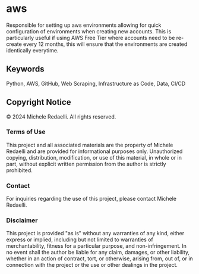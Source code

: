 # aws
Responsible for setting up aws environments allowing for quick configuration of environments when creating new accounts. This is particularly useful if using AWS Free Tier where accounts need to be re-create every 12 months, this will ensure that the environments are created identically everytime.

## Keywords

Python, AWS, GitHub, Web Scraping, Infrastructure as Code, Data, CI/CD

## Copyright Notice

© 2024 Michele Redaelli. All rights reserved.

### Terms of Use

This project and all associated materials are the property of Michele Redaelli and are provided for informational purposes only. Unauthorized copying, distribution, modification, or use of this material, in whole or in part, without explicit written permission from the author is strictly prohibited.

### Contact

For inquiries regarding the use of this project, please contact Michele Redaelli.

### Disclaimer

This project is provided "as is" without any warranties of any kind, either express or implied, including but not limited to warranties of merchantability, fitness for a particular purpose, and non-infringement. In no event shall the author be liable for any claim, damages, or other liability, whether in an action of contract, tort, or otherwise, arising from, out of, or in connection with the project or the use or other dealings in the project.
